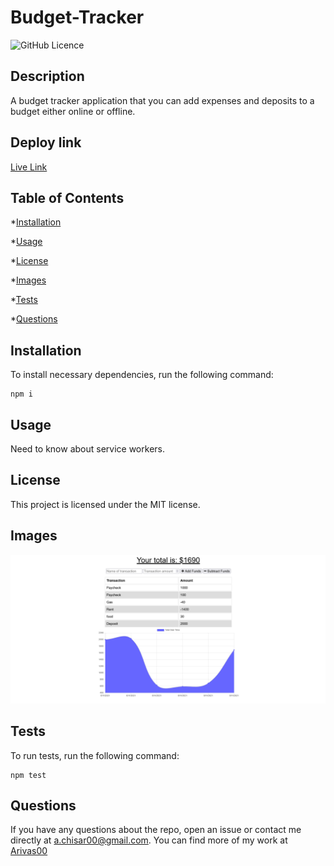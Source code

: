 # Budget-Tracker
![GitHub Licence](https://img.shields.io/badge/License-MIT-yellow.svg)

## Description

A budget tracker application that you can add expenses and deposits to a budget either online or offline.

## Deploy link

[Live Link](https://arivas-budget-tracker.herokuapp.com)

## Table of Contents

*[Installation](#installation)

*[Usage](#usage)

*[License](#license)

*[Images](#images)

*[Tests](#tests)

*[Questions](#questions)

## Installation

To install necessary dependencies, run the following command:

```
npm i
```

## Usage

Need to know about service workers.

## License

This project is licensed under the MIT license.

## Images

![Screenshot](./images/Screenshot.png)

## Tests

To run tests, run the following command:

```
npm test
```

## Questions

If you have any questions about the repo, open an issue or contact me directly at <a.chisar00@gmail.com>. You can find more of my work at [Arivas00](https://github.com/Arivas00)
